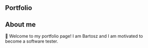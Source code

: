 ## Portfolio
## About me
👋 Welcome to my portfolio page! I am Bartosz and I am motivated to become a software tester.

